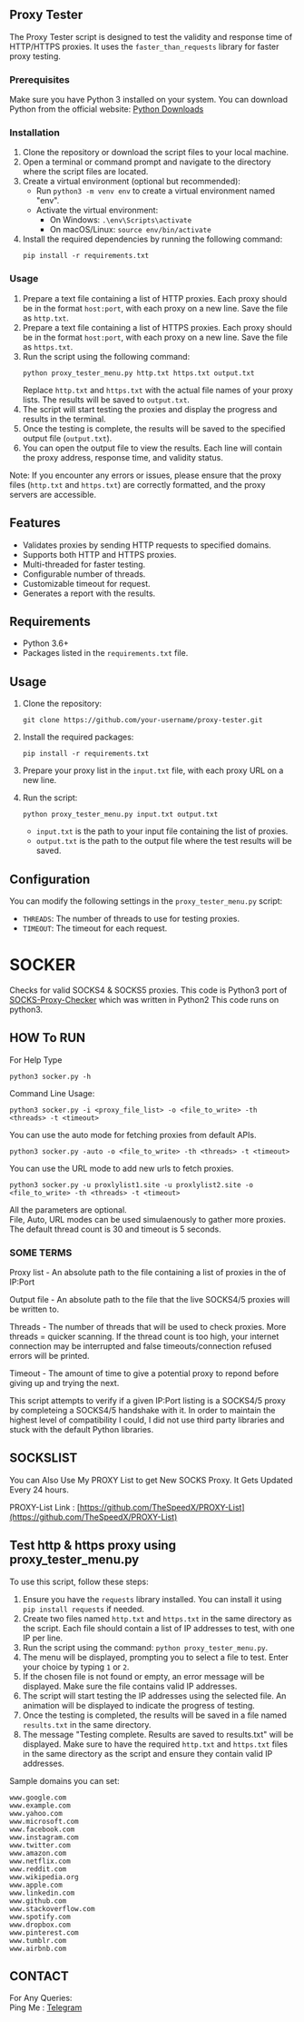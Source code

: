 

## Proxy Tester

The Proxy Tester script is designed to test the validity and response time of HTTP/HTTPS proxies. It uses the `faster_than_requests` library for faster proxy testing.

### Prerequisites

Make sure you have Python 3 installed on your system. You can download Python from the official website: [Python Downloads](https://www.python.org/downloads/)

### Installation

1. Clone the repository or download the script files to your local machine.
2. Open a terminal or command prompt and navigate to the directory where the script files are located.
3. Create a virtual environment (optional but recommended):
   - Run `python3 -m venv env` to create a virtual environment named "env".
   - Activate the virtual environment:
     - On Windows: `.\env\Scripts\activate`
     - On macOS/Linux: `source env/bin/activate`
4. Install the required dependencies by running the following command:
   ```
   pip install -r requirements.txt
   ```

### Usage

1. Prepare a text file containing a list of HTTP proxies. Each proxy should be in the format `host:port`, with each proxy on a new line. Save the file as `http.txt`.
2. Prepare a text file containing a list of HTTPS proxies. Each proxy should be in the format `host:port`, with each proxy on a new line. Save the file as `https.txt`.
3. Run the script using the following command:
   ```
   python proxy_tester_menu.py http.txt https.txt output.txt
   ```
   Replace `http.txt` and `https.txt` with the actual file names of your proxy lists. The results will be saved to `output.txt`.
4. The script will start testing the proxies and display the progress and results in the terminal.
5. Once the testing is complete, the results will be saved to the specified output file (`output.txt`).
6. You can open the output file to view the results. Each line will contain the proxy address, response time, and validity status.

Note: If you encounter any errors or issues, please ensure that the proxy files (`http.txt` and `https.txt`) are correctly formatted, and the proxy servers are accessible.



## Features

- Validates proxies by sending HTTP requests to specified domains.
- Supports both HTTP and HTTPS proxies.
- Multi-threaded for faster testing.
- Configurable number of threads.
- Customizable timeout for request.
- Generates a report with the results.

## Requirements

- Python 3.6+
- Packages listed in the `requirements.txt` file.

## Usage

1. Clone the repository:

   ```shell
   git clone https://github.com/your-username/proxy-tester.git
   ```

2. Install the required packages:

   ```shell
   pip install -r requirements.txt
   ```

3. Prepare your proxy list in the `input.txt` file, with each proxy URL on a new line.

4. Run the script:

   ```shell
   python proxy_tester_menu.py input.txt output.txt
   ```

   - `input.txt` is the path to your input file containing the list of proxies.
   - `output.txt` is the path to the output file where the test results will be saved.

## Configuration

You can modify the following settings in the `proxy_tester_menu.py` script:

- `THREADS`: The number of threads to use for testing proxies.
- `TIMEOUT`: The timeout for each request.



# SOCKER

Checks for valid SOCKS4 & SOCKS5 proxies.
This code is Python3 port of [SOCKS-Proxy-Checker](https://github.com/BeastsMC/SOCKS-Proxy-Checker/) which was written in Python2
This code runs on python3.

## HOW To RUN

For Help Type

```python3 socker.py -h```

Command Line Usage:

```python3 socker.py -i <proxy_file_list> -o <file_to_write> -th <threads> -t <timeout>```

You can use the auto mode for fetching proxies from default APIs.

```python3 socker.py -auto -o <file_to_write> -th <threads> -t <timeout>```

You can use the URL mode to add new urls to fetch proxies.

```python3 socker.py -u proxlylist1.site -u proxlylist2.site -o <file_to_write> -th <threads> -t <timeout>```

All the parameters are optional.  
File, Auto, URL modes can be used simulaenously to gather more proxies.  
The default thread count is 30 and timeout is 5 seconds.  

### SOME TERMS

Proxy list - An absolute path to the file containing a list of proxies in the of IP:Port  

Output file - An absolute path to the file that the live SOCKS4/5 proxies will be written to.  

Threads - The number of threads that will be used to check proxies. More threads = quicker 
scanning. If the thread count is too high, your internet connection may be interrupted and 
false timeouts/connection refused errors will be printed.  

Timeout - The amount of time to give a potential proxy to repond before giving up and trying 
the next.  

This script attempts to verify if a given IP:Port listing is a SOCKS4/5 proxy by completeing a 
SOCKS4/5 handshake with it. In order to maintain the highest level of compatibility I could, I 
did not use third party libraries and stuck with the default Python libraries.

## SOCKSLIST

You can Also Use My PROXY List to get New SOCKS Proxy. It Gets Updated Every 24 hours.

PROXY-List Link : [https://github.com/TheSpeedX/PROXY-List](https://github.com/TheSpeedX/PROXY-List)

## Test http & https proxy using proxy_tester_menu.py

To use this script, follow these steps:

1. Ensure you have the `requests` library installed. You can install it using `pip install requests` if needed.
2. Create two files named `http.txt` and `https.txt` in the same directory as the script. Each file should contain a list of IP addresses to test, with one IP per line.
3. Run the script using the command: `python proxy_tester_menu.py`.
4. The menu will be displayed, prompting you to select a file to test. Enter your choice by typing `1` or `2`.
5. If the chosen file is not found or empty, an error message will be displayed. Make sure the file contains valid IP addresses.
6. The script will start testing the IP addresses using the selected file. An animation will be displayed to indicate the progress of testing.
7. Once the testing is completed, the results will be saved in a file named `results.txt` in the same directory.
8. The message "Testing complete. Results are saved to results.txt" will be displayed.
Make sure to have the required `http.txt` and `https.txt` files in the same directory as the script and ensure they contain valid IP addresses.

Sample domains you can set:

```
www.google.com
www.example.com
www.yahoo.com
www.microsoft.com
www.facebook.com
www.instagram.com
www.twitter.com
www.amazon.com
www.netflix.com
www.reddit.com
www.wikipedia.org
www.apple.com
www.linkedin.com
www.github.com
www.stackoverflow.com
www.spotify.com
www.dropbox.com
www.pinterest.com
www.tumblr.com
www.airbnb.com
```

## CONTACT

 For Any Queries:  
        Ping Me : [Telegram](http://t.me/the_space_bar)
